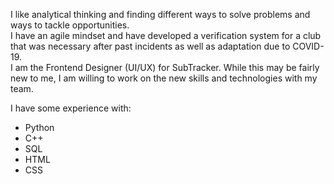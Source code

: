 I like analytical thinking and finding different ways to solve problems and ways to tackle opportunities.  
I have an agile mindset and have developed a verification system for a club that was necessary after past incidents as well as adaptation due to COVID-19.  
I am the Frontend Designer (UI/UX) for SubTracker. While this may be fairly new to me, I am willing to work on the new skills and technologies with my team.  

I have some experience with:
* Python
* C++
* SQL
* HTML
* CSS

